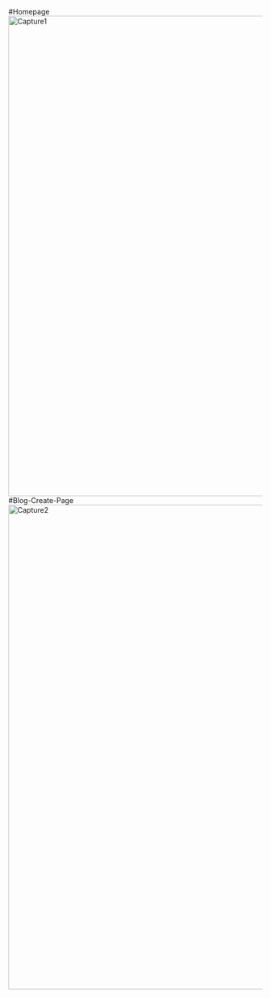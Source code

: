 #Homepage
<img width="950" alt="Capture1" src="https://github.com/user-attachments/assets/55c903b3-6e5e-4173-b639-81fbbc15e21b" />
#Blog-Create-Page
<img width="959" alt="Capture2" src="https://github.com/user-attachments/assets/09749789-552a-46c5-87f5-a0b958684d23" />

